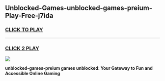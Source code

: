 
## Unblocked-Games-unblocked-games-preium-Play-Free-j7ida
<h3>
<a href="https://premium76.site?title=unblocked-games-preium&ref=10A">CLICK TO PLAY</a></h3>
<hr>

<h3>
<a href="https://premium76.site?title=unblocked-games-preium&ref=10A">CLICK 2 PLAY</a>
  
</h3>

<a href="https://premium76.site?title=unblocked-games-preium&ref=10A"><img src="https://clearcache.store/games.png"></a>


**unblocked-games-preium games unblocked: Your Gateway to Fun and Accessible Online Gaming**
